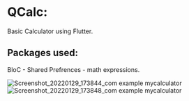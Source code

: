 # QCalc:
Basic Calculator using Flutter.

## Packages used:
BloC - Shared Prefrences - math expressions.

![Screenshot_20220129_173844_com example mycalculator](https://user-images.githubusercontent.com/57716361/151667259-01e76fa9-879d-41c7-bb0e-c66f98127228.jpg)
![Screenshot_20220129_173848_com example mycalculator](https://user-images.githubusercontent.com/57716361/151667339-5bb814d2-c9e5-4533-852c-70db523af5f6.jpg)
